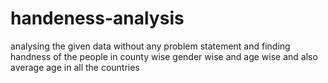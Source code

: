 # handeness-analysis
analysing the given data without any problem statement and finding handness of the people in county wise gender wise and age wise and also  average age in all the countries
